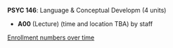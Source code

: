 **PSYC 146**: Language & Conceptual Developm (4 units)

- **A00** (Lecture) (time and location TBA) by staff

[Enrollment numbers over time](./PSYC146.tsv)
